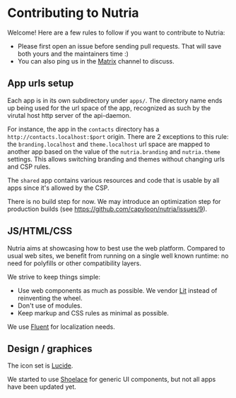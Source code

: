 # Contributing to Nutria

Welcome! Here are a few rules to follow if you want to contribute to Nutria:
- Please first open an issue before sending pull requests. That will save both yours and the maintainers time :)
- You can also ping us in the [Matrix](https://matrix.to/#/#capyloon:matrix.org) channel to discuss.

## App urls setup

Each app is in its own subdirectory under `apps/`. The directory name ends up being used for the url space of the app, recognized as such by the virutal host http server of the api-daemon.

For instance, the app in the `contacts` directory has a `http://contacts.localhost:$port` origin. There are 2 exceptions to this rule: the `branding.localhost` and `theme.localhost` url space are mapped to another app based on the value of the `nutria.branding` and `nutria.theme` settings. This allows switching branding and themes without changing urls and CSP rules.

The `shared` app contains various resources and code that is usable by all apps since it's allowed by the CSP.

There is no build step for now. We may introduce an optimization step for production builds (see https://github.com/capyloon/nutria/issues/9).

## JS/HTML/CSS

Nutria aims at showcasing how to best use the web platform. Compared to usual web sites, we benefit from running on a single well known runtime: no need for polyfills or other compatibility layers.

We strive to keep things simple:
- Use web components as much as possible. We vendor [Lit](https://lit.dev/) instead of reinventing the wheel.
- Don't use of modules.
- Keep markup and CSS rules as minimal as possible.

We use [Fluent](https://projectfluent.org/) for localization needs.

## Design / graphices

The icon set is [Lucide](https://lucide.dev/).

We started to use [Shoelace](https://shoelace.style/) for generic UI components, but not all apps have been updated yet.